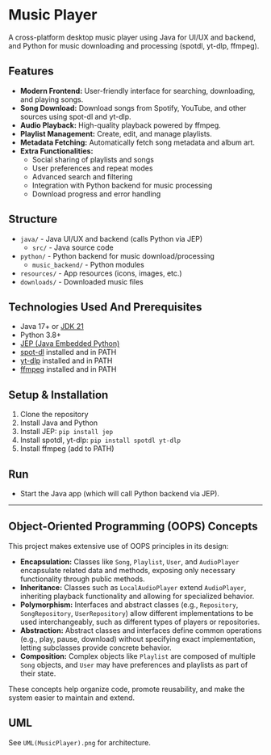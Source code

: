 

# Music Player

A cross-platform desktop music player using Java for UI/UX and backend, and Python for music downloading and processing (spotdl, yt-dlp, ffmpeg).

## Features
- **Modern Frontend:** User-friendly interface for searching, downloading, and playing songs.
- **Song Download:** Download songs from Spotify, YouTube, and other sources using spot-dl and yt-dlp.
- **Audio Playback:** High-quality playback powered by ffmpeg.
- **Playlist Management:** Create, edit, and manage playlists.
- **Metadata Fetching:** Automatically fetch song metadata and album art.
- **Extra Functionalities:**
  - Social sharing of playlists and songs
  - User preferences and repeat modes
  - Advanced search and filtering
  - Integration with Python backend for music processing
  - Download progress and error handling

## Structure
- `java/` - Java UI/UX and backend (calls Python via JEP)
  - `src/` - Java source code
- `python/` - Python backend for music download/processing
  - `music_backend/` - Python modules
- `resources/` - App resources (icons, images, etc.)
- `downloads/` - Downloaded music files

## Technologies Used And Prerequisites
- Java 17+ or [JDK 21](https://adoptium.net/)
- Python 3.8+
- [JEP (Java Embedded Python)](https://github.com/ninia/jep)
- [spot-dl](https://github.com/spotDL/spotify-downloader) installed and in PATH
- [yt-dlp](https://github.com/yt-dlp/yt-dlp) installed and in PATH
- [ffmpeg](https://ffmpeg.org/) installed and in PATH

## Setup & Installation
1. Clone the repository
2. Install Java and Python
3. Install JEP: `pip install jep`
4. Install spotdl, yt-dlp: `pip install spotdl yt-dlp`
5. Install ffmpeg (add to PATH)

## Run
- Start the Java app (which will call Python backend via JEP).

---


## Object-Oriented Programming (OOPS) Concepts

This project makes extensive use of OOPS principles in its design:

- **Encapsulation:** Classes like `Song`, `Playlist`, `User`, and `AudioPlayer` encapsulate related data and methods, exposing only necessary functionality through public methods.
- **Inheritance:** Classes such as `LocalAudioPlayer` extend `AudioPlayer`, inheriting playback functionality and allowing for specialized behavior.
- **Polymorphism:** Interfaces and abstract classes (e.g., `Repository`, `SongRepository`, `UserRepository`) allow different implementations to be used interchangeably, such as different types of players or repositories.
- **Abstraction:** Abstract classes and interfaces define common operations (e.g., play, pause, download) without specifying exact implementation, letting subclasses provide concrete behavior.
- **Composition:** Complex objects like `Playlist` are composed of multiple `Song` objects, and `User` may have preferences and playlists as part of their state.

These concepts help organize code, promote reusability, and make the system easier to maintain and extend.

## UML
See `UML(MusicPlayer).png` for architecture.

